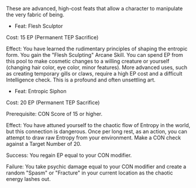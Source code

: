 These are advanced, high-cost feats that allow a character to manipulate the very fabric of being.

- Feat: Flesh Sculptor

Cost: 15 EP (Permanent TEP Sacrifice)

Effect: You have learned the rudimentary principles of shaping the entropic form. You gain the "Flesh Sculpting" Arcane Skill. You can spend EP from this pool to make cosmetic changes to a willing creature or yourself (changing hair color, eye color, minor features). More advanced uses, such as creating temporary gills or claws, require a high EP cost and a difficult Intelligence check. This is a profound and often unsettling art.

- Feat: Entropic Siphon

Cost: 20 EP (Permanent TEP Sacrifice)

Prerequisite: CON Score of 15 or higher.

Effect: You have attuned yourself to the chaotic flow of Entropy in the world, but this connection is dangerous. Once per long rest, as an action, you can attempt to draw raw Entropy from your environment. Make a CON check against a Target Number of 20.

Success: You regain EP equal to your CON modifier.

Failure: You take psychic damage equal to your CON modifier and create a random "Spasm" or "Fracture" in your current location as the chaotic energy lashes out.